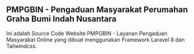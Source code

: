 ## PMPGBIN - Pengaduan Masyarakat Perumahan Graha Bumi Indah Nusantara

Ini adalah Source Code Website PMPGBIN - Layanan Pengaduan Masyarakat Online yang dibuat menggunakan Framework Laravel 8 dan Tailwindcss.
